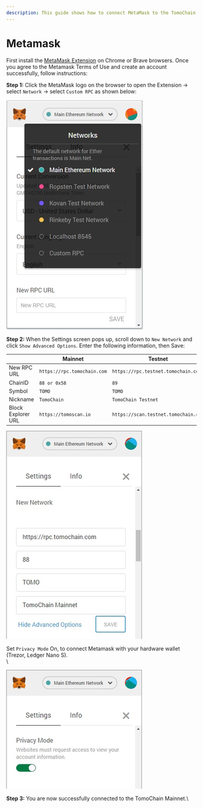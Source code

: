```yaml
---
description: This guide shows how to connect MetaMask to the TomoChain Mainnet.
---
```


# Metamask

First install the [MetaMask Extension](https://metamask.io) on Chrome or Brave browsers. Once you agree to the Metamask Terms of Use and create an account successfully, follow instructions:

**Step 1:** Click the MetaMask logo on the browser to open the Extension -> select `Network` -> select `Custom RPC` as shown below:

![](<../../.gitbook/assets/image (54).png>)



**Step 2:** When the Settings screen pops up, scroll down to `New Network` and click `Show Advanced Options`. Enter the following information, then Save:

|                    | **Mainnet**                 | **Testnet**                          |
| ------------------ | --------------------------- | ------------------------------------ |
| New RPC URL        | `https://rpc.tomochain.com` | `https://rpc.testnet.tomochain.com`  |
| ChainID            | `88 or 0x58`                | `89`                                 |
| Symbol             | `TOMO`                      | `TOMO`                               |
| Nickname           | `TomoChain`                 | `TomoChain Testnet`                  |
| Block Explorer URL | `https://tomoscan.io`       | `https://scan.testnet.tomochain.com` |



![](<../../.gitbook/assets/image (34).png>)

Set `Privacy Mode` On, to connect Metamask with your hardware wallet (Trezor, Ledger Nano S).\
\


![](<../../.gitbook/assets/image (46).png>)

**Step 3:** You are now successfully connected to the TomoChain Mainnet.\
